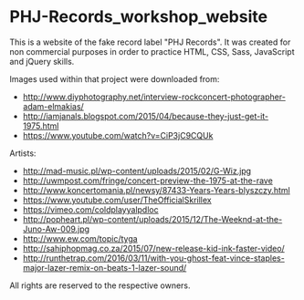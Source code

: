 # PHJ-Records_workshop_website

This is a website of the fake record label "PHJ Records". It was created for non commercial purposes in order to practice HTML, CSS, Sass, JavaScript and jQuery skills.

Images used within that project were downloaded from:
* http://www.diyphotography.net/interview-rockconcert-photographer-adam-elmakias/
* http://iamjanals.blogspot.com/2015/04/because-they-just-get-it-1975.html
* https://www.youtube.com/watch?v=CiP3jC9CQUk

Artists:
* http://mad-music.pl/wp-content/uploads/2015/02/G-Wiz.jpg
* http://uwmpost.com/fringe/concert-preview-the-1975-at-the-rave
* http://www.koncertomania.pl/newsy/87433-Years-Years-blyszczy.html
* https://www.youtube.com/user/TheOfficialSkrillex
* https://vimeo.com/coldplayyalpdloc
* http://popheart.pl/wp-content/uploads/2015/12/The-Weeknd-at-the-Juno-Aw-009.jpg
* http://www.ew.com/topic/tyga
* http://sahiphopmag.co.za/2015/07/new-release-kid-ink-faster-video/
* http://runthetrap.com/2016/03/11/with-you-ghost-feat-vince-staples-major-lazer-remix-on-beats-1-lazer-sound/

All rights are reserved to the respective owners.
